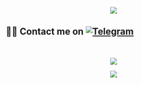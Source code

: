 <p align="center">
  <img src="https://media.giphy.com/media/RbDKaczqWovIugyJmW/giphy.gif">
</p>


## 🤦‍♂️ Contact me on [![Telegram](https://img.shields.io/badge/telegram-050000.svg?style=for-the-badge&logo=telegram)](https://t.me/OGGYVN) 
<br>

<p align="center"><a href="https://github.com/DucKoi1707"><img src="https://github-readme-stats.vercel.app/api?username=DucKoi1707&show_icons=true&theme=radical"></a></p>
<p align="center"><a href="https://github.com/DucKoi1707"><img src="https://github-readme-stats.vercel.app/api/top-langs/?username=DucKoi1707&theme=radical&layout=compact"></a></p> 


